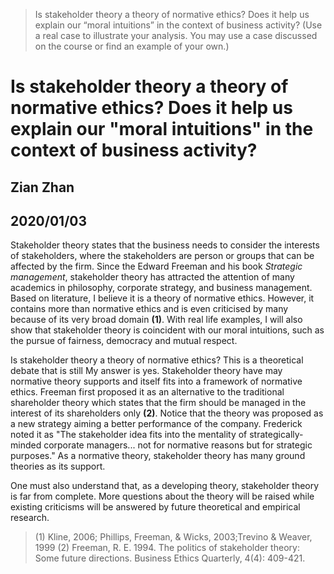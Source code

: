 
> Is stakeholder theory a theory of normative ethics? Does it help us explain our “moral intuitions” in the context of business activity? (Use a real case to illustrate your analysis. You may use a case discussed on the course or find an example of your own.)

# Is stakeholder theory a theory of normative ethics? Does it help us explain our "moral intuitions" in the context of business activity?

## Zian Zhan
## 2020/01/03

Stakeholder theory states that the business needs to consider the interests of stakeholders, where the stakeholders are person or groups that can be affected by the firm. Since the Edward Freeman and his book *Strategic management*, stakeholder theory has attracted the attention of many academics in philosophy, corporate strategy, and business management. Based on literature, I believe it is a theory of normative ethics. However, it contains more than normative ethics and is even criticised by many because of its very broad domain **(1)**. With real life examples, I will also show that stakeholder theory is coincident with our moral intuitions, such as the pursue of fairness, democracy and mutual respect.  

Is stakeholder theory a theory of normative ethics? This is a theoretical debate that is still My answer is yes. Stakeholder theory have may normative theory supports and itself fits into a framework of normative ethics.
Freeman first proposed it as an alternative to the traditional shareholder theory which states that the firm should be managed in the interest of its shareholders only **(2)**.  Notice that the theory was proposed as a new strategy aiming a better performance of the company. Frederick noted it as "The stakeholder idea fits into the mentality of strategically-minded corporate managers... not for normative reasons but for strategic purposes."
As a normative theory, stakeholder theory has many ground theories as its support. 

One must also understand that, as a developing theory, stakeholder theory is far from complete. More questions about the theory will be raised while existing criticisms will be answered by future theoretical and empirical research. 






> (1) Kline, 2006; Phillips, Freeman, & Wicks, 2003;Trevino & Weaver, 1999
> (2) 
Freeman, R. E. 1994. The politics of stakeholder theory: Some future directions. Business Ethics Quarterly, 4(4): 409-421.
<!--stackedit_data:
eyJoaXN0b3J5IjpbLTE2MTIxNjM3NDYsLTg2OTUyMTAzNV19
-->